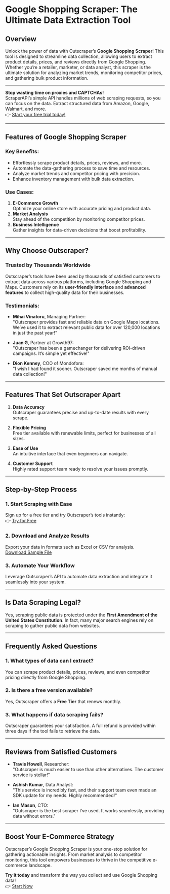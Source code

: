 # Google Shopping Scraper: The Ultimate Data Extraction Tool

## Overview

Unlock the power of data with Outscraper’s **Google Shopping Scraper**! This tool is designed to streamline data collection, allowing users to extract product details, prices, and reviews directly from Google Shopping. Whether you’re a retailer, marketer, or data analyst, this scraper is the ultimate solution for analyzing market trends, monitoring competitor prices, and gathering bulk product information.

---

**Stop wasting time on proxies and CAPTCHAs!**  
ScraperAPI’s simple API handles millions of web scraping requests, so you can focus on the data. Extract structured data from Amazon, Google, Walmart, and more.  
👉 [Start your free trial today!](https://www.scraperapi.com/?fp_ref=coupons)

---

## Features of Google Shopping Scraper

### Key Benefits:
- Effortlessly scrape product details, prices, reviews, and more.
- Automate the data-gathering process to save time and resources.
- Analyze market trends and competitor pricing with precision.
- Enhance inventory management with bulk data extraction.

### Use Cases:
1. **E-Commerce Growth**  
   Optimize your online store with accurate pricing and product data.  
2. **Market Analysis**  
   Stay ahead of the competition by monitoring competitor prices.  
3. **Business Intelligence**  
   Gather insights for data-driven decisions that boost profitability.

---

## Why Choose Outscraper?

### Trusted by Thousands Worldwide

Outscraper’s tools have been used by thousands of satisfied customers to extract data across various platforms, including Google Shopping and Maps. Customers rely on its **user-friendly interface** and **advanced features** to collect high-quality data for their businesses.

### Testimonials:

- **Mihai Vinatoru**, Managing Partner:  
  "Outscraper provides fast and reliable data on Google Maps locations. We’ve used it to extract relevant public data for over 120,000 locations in just the past year!"

- **Juan G**, Partner at Growth97:  
  "Outscraper has been a gamechanger for delivering ROI-driven campaigns. It’s simple yet effective!"

- **Dion Kenney**, COO of Mondofora:  
  "I wish I had found it sooner. Outscraper saved me months of manual data collection!"

---

## Features That Set Outscraper Apart

1. **Data Accuracy**  
   Outscraper guarantees precise and up-to-date results with every scrape.
   
2. **Flexible Pricing**  
   Free tier available with renewable limits, perfect for businesses of all sizes.
   
3. **Ease of Use**  
   An intuitive interface that even beginners can navigate.

4. **Customer Support**  
   Highly rated support team ready to resolve your issues promptly.

---

## Step-by-Step Process

### 1. Start Scraping with Ease
Sign up for a free tier and try Outscraper’s tools instantly:  
👉 [Try for Free](https://app.outscraper.com/signup)

### 2. Download and Analyze Results
Export your data in formats such as Excel or CSV for analysis.  
[Download Sample File](https://outscraper.com/wp-content/uploads/2021/09/shopping_demo.xlsx)

### 3. Automate Your Workflow
Leverage Outscraper’s API to automate data extraction and integrate it seamlessly into your system.

---

## Is Data Scraping Legal?

Yes, scraping public data is protected under the **First Amendment of the United States Constitution**. In fact, many major search engines rely on scraping to gather public data from websites.

---

## Frequently Asked Questions

### 1. **What types of data can I extract?**
You can scrape product details, prices, reviews, and even competitor pricing directly from Google Shopping.

### 2. **Is there a free version available?**
Yes, Outscraper offers a **Free Tier** that renews monthly.

### 3. **What happens if data scraping fails?**
Outscraper guarantees your satisfaction. A full refund is provided within three days if the tool fails to retrieve the data.

---

## Reviews from Satisfied Customers

- **Travis Howell**, Researcher:  
  "Outscraper is much easier to use than other alternatives. The customer service is stellar!"

- **Ashish Kumar**, Data Analyst:  
  "This service is incredibly fast, and their support team even made an SDK update for my needs. Highly recommended!"

- **Ian Mason**, CTO:  
  "Outscraper is the best scraper I’ve used. It works seamlessly, providing data without errors."

---

## Boost Your E-Commerce Strategy

Outscraper’s Google Shopping Scraper is your one-stop solution for gathering actionable insights. From market analysis to competitor monitoring, this tool empowers businesses to thrive in the competitive e-commerce landscape.

**Try it today** and transform the way you collect and use Google Shopping data!  
👉 [Start Now](https://app.outscraper.com/signup)

